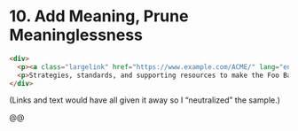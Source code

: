 # 10. Add Meaning, Prune Meaninglessness

```html
<div>
  <p><a class="largelink" href="https://www.example.com/ACME/" lang="en" dir="auto" translate="no">Example Antique Commodities Municipality Enterprise (ACME)</a></p>
  <p>Strategies, standards, and supporting resources to make the Foo Bar to Baz Scribble.</p>
</div>
```

(Links and text would have all given it away so I “neutralized” the sample.)

@@